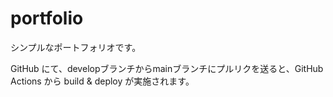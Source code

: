 # portfolio

シンプルなポートフォリオです。

GitHub にて、developブランチからmainブランチにプルリクを送ると、GitHub Actions から build & deploy が実施されます。
